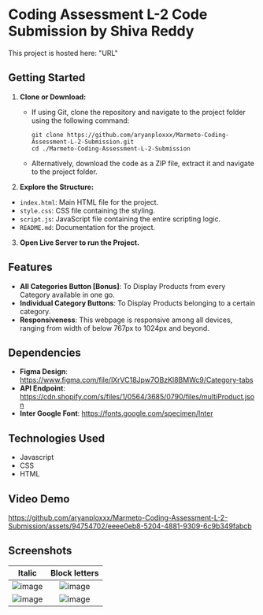 # Coding Assessment L-2 Code Submission by Shiva Reddy

This project is hosted here: "URL"

## Getting Started

1. **Clone or Download:**
   - If using Git, clone the repository and navigate to the project folder using the following command:
     ```
     git clone https://github.com/aryanploxxx/Marmeto-Coding-Assessment-L-2-Submission.git
     cd ./Marmeto-Coding-Assessment-L-2-Submission
     ```
   - Alternatively, download the code as a ZIP file, extract it and navigate to the project folder.

2. **Explore the Structure:**
- `index.html`: Main HTML file for the project.
- `style.css`: CSS file containing the styling.
- `script.js`: JavaScript file containing the entire scripting logic.
- `README.md`: Documentation for the project.

3. **Open Live Server to run the Project.**

## Features

- **All Categories Button [Bonus]**: To Display Products from every Category available in one go.
- **Individual Category Buttons**: To Display Products belonging to a certain category.
- **Responsiveness**: This webpage is responsive among all devices, ranging from width of below 767px to 1024px and beyond.

## Dependencies
- **Figma Design**: https://www.figma.com/file/lXrVC18Jpw7OBzKl8BMWc9/Category-tabs 
- **API Endpoint**: https://cdn.shopify.com/s/files/1/0564/3685/0790/files/multiProduct.json
- **Inter Google Font**: https://fonts.google.com/specimen/Inter

## Technologies Used

- Javascript
- CSS
- HTML

## Video Demo
https://github.com/aryanploxxx/Marmeto-Coding-Assessment-L-2-Submission/assets/94754702/eeee0eb8-5204-4881-9309-6c9b349fabcb



## Screenshots
| Italic             |  Block letters |
:-------------------------:|:-------------------------:
|![image](https://github.com/aryanploxxx/Marmeto-Coding-Assessment-L-2-Submission/assets/94754702/8214c29f-4428-4cdd-b33c-a14034628d63) | ![image](https://github.com/aryanploxxx/Marmeto-Coding-Assessment-L-2-Submission/assets/94754702/aac3d57d-1be8-4c35-aff0-31c3168491a7)|
| ![image](https://github.com/aryanploxxx/Marmeto-Coding-Assessment-L-2-Submission/assets/94754702/4a9db53c-2bbc-4867-8115-a1584e4408c6) | ![image](https://github.com/aryanploxxx/Marmeto-Coding-Assessment-L-2-Submission/assets/94754702/60fec5d9-e62f-4951-bb8d-7849649d88d3) |






